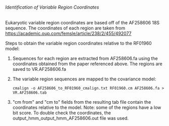 ###### Identification of Variable Region Coordinates

Eukaryotic variable region coordinates are based off of the AF258606 18S sequence.
The coordinates of each region are taken from https://academic.oup.com/femsle/article/238/2/455/492077

Steps to obtain the variable region coordinates relative to the RF01960 model:
1. Sequences for each region are extracted from AF258606.fa using the coordinates obtained from the paper referenced above.
The regions are saved to VR.AF258606.fa

2. The variable region sequences are mapped to the covariance model:

    `cmalign -o AF258606_to_RF01960_cmalign.txt RF01960.cm AF258606.fa > VR.AF258606.tab
`      
3. "cm from" and "cm to" fields from the resulting tab file contain the coordinates relative to the model.
Note: some of the regions have a low bit score. To double check the coordinates, the output_hmm_output_hmm_AF258606.out file was used.